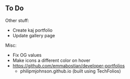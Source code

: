 ## To Do

Other stuff:
* Create kaj portfolio
* Update gallery page

Misc:
* Fix OG values
* Make icons a different color on hover
* https://github.com/emmabostian/developer-portfolios
  * philipmjohnson.github.io (built using TechFolios)

